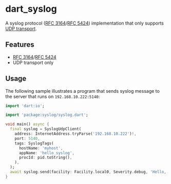 # dart_syslog

A syslog protocol ([RFC 3164](https://datatracker.ietf.org/doc/html/rfc3164)/[RFC 5424](https://datatracker.ietf.org/doc/html/rfc5424)) implementation that only supports [UDP transport](https://datatracker.ietf.org/doc/html/rfc3164#section-2).

## Features

- [RFC 3164](https://datatracker.ietf.org/doc/html/rfc3164)/[RFC 5424](https://datatracker.ietf.org/doc/html/rfc5424)
- UDP transport only

## Usage

The following sample illustrates a program that sends syslog message to the server that runs on `192.168.10.222:5140`:

```dart
import 'dart:io';

import 'package:syslog/syslog.dart';

void main() async {
  final syslog = SyslogUdpClient(
    address: InternetAddress.tryParse('192.168.10.222')!,
    port: 5140,
    tags: SyslogTags(
      hostName: 'myhost',
      appName: 'hello_syslog',
      procId: pid.toString(),
    ),
  );
  await syslog.send(facility: Facility.local0, Severity.debug, 'Hello, world!');
}
```
